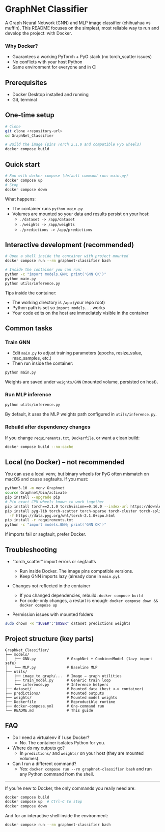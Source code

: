 # GraphNet Classifier

A Graph Neural Network (GNN) and MLP image classifier (chihuahua vs muffin). This README focuses on the simplest, most reliable way to run and develop the project: with Docker.

### Why Docker?
- Guarantees a working PyTorch + PyG stack (no torch_scatter issues)
- No conflicts with your host Python
- Same environment for everyone and in CI

## Prerequisites
- Docker Desktop installed and running
- Git, terminal

## One-time setup
```bash
# Clone
git clone <repository-url>
cd GraphNet_Classifier

# Build the image (pins Torch 2.1.0 and compatible PyG wheels)
docker compose build
```

## Quick start
```bash
# Run with docker compose (default command runs main.py)
docker compose up
# Stop
docker compose down
```

What happens:
- The container runs `python main.py`
- Volumes are mounted so your data and results persist on your host:
  - `./dataset -> /app/dataset`
  - `./weights -> /app/weights`
  - `./predictions -> /app/predictions`

## Interactive development (recommended)
```bash
# Open a shell inside the container with project mounted
docker compose run --rm graphnet-classifier bash

# Inside the container you can run:
python -c "import models.GNN; print('GNN OK')"
python main.py
python utils/inference.py
```
Tips inside the container:
- The working directory is `/app` (your repo root)
- Python path is set so `import models...` works
- Your code edits on the host are immediately visible in the container

## Common tasks

### Train GNN
- Edit `main.py` to adjust training parameters (epochs, resize_value, max_samples, etc.)
- Then run inside the container:
```bash
python main.py
```
Weights are saved under `weights/GNN` (mounted volume, persisted on host).

### Run MLP inference
```bash
python utils/inference.py
```
By default, it uses the MLP weights path configured in `utils/inference.py`.

### Rebuild after dependency changes
If you change `requirements.txt`, `Dockerfile`, or want a clean build:
```bash
docker compose build --no-cache
```

## Local (no Docker) – not recommended
You can use a local venv, but binary wheels for PyG often mismatch on macOS and cause segfaults. If you must:
```bash
python3.10 -m venv Graphnet
source Graphnet/bin/activate
pip install --upgrade pip
# Pin exact CPU wheels known to work together
pip install torch==2.1.0 torchvision==0.16.0 --index-url https://download.pytorch.org/whl/cpu
pip install pyg-lib torch-scatter torch-sparse torch-cluster torch-spline-conv \
  -f https://data.pyg.org/whl/torch-2.1.0+cpu.html
pip install -r requirements.txt
python -c "import models.GNN; print('GNN OK')"
```
If imports fail or segfault, prefer Docker.

## Troubleshooting

- "torch_scatter" import errors or segfaults
  - Run inside Docker. The image pins compatible versions.
  - Keep GNN imports lazy (already done in `main.py`).

- Changes not reflected in the container
  - If you changed dependencies, rebuild: `docker compose build`
  - For code-only changes, a restart is enough: `docker compose down && docker compose up`

- Permission issues with mounted folders
```bash
sudo chown -R "$USER":"$USER" dataset predictions weights
```

## Project structure (key parts)
```
GraphNet_Classifier/
├── models/
│   ├── GNN.py              # GraphNet + CombinedModel (lazy import safe)
│   └── MLP.py              # Baseline MLP
├── utils/
│   ├── image_to_graph/...  # Image → graph utilities
│   ├── train_model.py      # Generic train loop
│   └── inference.py        # Inference helpers
├── dataset/                # Mounted data (host <-> container)
├── predictions/            # Mounted outputs
├── weights/                # Mounted model weights
├── Dockerfile              # Reproducible runtime
├── docker-compose.yml      # One-command run
└── README.md               # This guide
```

## FAQ
- Do I need a virtualenv if I use Docker?
  - No. The container isolates Python for you.
- Where do my outputs go?
  - In `predictions/` and `weights/` on your host (they are mounted volumes).
- Can I run a different command?
  - Yes: `docker compose run --rm graphnet-classifier bash` and run any Python command from the shell.

---
If you’re new to Docker, the only commands you really need are:
```bash
docker compose build
docker compose up  # Ctrl-C to stop
docker compose down
```
And for an interactive shell inside the environment:
```bash
docker compose run --rm graphnet-classifier bash
```
